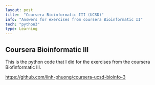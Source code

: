 ```yaml
---
layout: post
title:  "Coursera Bioinformatic III (UCSD)"
info: "Answers for exercises from coursera Bioinformatic II"
tech: "python3"
type: Learning
---
```


## Coursera Bioinformatic III
This is the python code that I did for the exercises from the coursera Biofinformatic III.

https://github.com/linh-phuong/coursera-ucsd-bioinfo-3